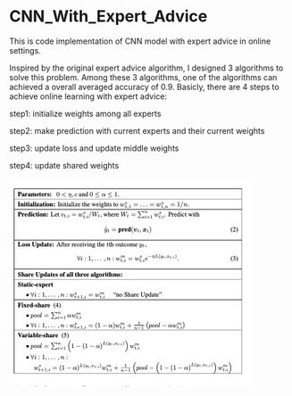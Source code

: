 # CNN_With_Expert_Advice

This is code implementation of CNN model with expert advice in online settings.

Inspired by the original expert advice algorithm, I designed 3 algorithms to solve this problem. Among these 3 algorithms, one of the algorithms can achieved a overall averaged accuracy of 0.9. Basicly, there are 4 steps to achieve online learning with expert advice:

step1: initialize weights among all experts

step2: make prediction with current experts and their current weights

step3: update loss and update middle weights

step4: update shared weights 

![GitHub Logo](/images/original_expert_advice_algorithm.png)